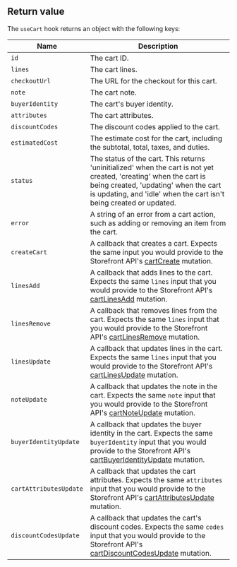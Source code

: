 ## Return value

The `useCart` hook returns an object with the following keys:

| Name | Description |
| ---- | ----------- |
| `id`   | The cart ID. |
| `lines` | The cart lines. |
| `checkoutUrl` | The URL for the checkout for this cart. |
| `note` | The cart note. |
| `buyerIdentity` | The cart's buyer identity. |
| `attributes` | The cart attributes. |
| `discountCodes` | The discount codes applied to the cart. |
| `estimatedCost` | The estimate cost for the cart, including the subtotal, total, taxes, and duties. |
| `status` | The status of the cart. This returns 'uninitialized' when the cart is not yet created, 'creating' when the cart is being created, 'updating' when the cart is updating, and 'idle' when the cart isn't being created or updated. |
| `error` | A string of an error from a cart action, such as adding or removing an item from the cart. |
| `createCart` | A callback that creates a cart. Expects the same input you would provide to the Storefront API's [cartCreate](/api/storefront/reference/cart/cartcreate) mutation. |
| `linesAdd` | A callback that adds lines to the cart. Expects the same `lines` input that you would provide to the Storefront API's [cartLinesAdd](/api/storefront/reference/cart/cartlinesadd) mutation. |
| `linesRemove` | A callback that removes lines from the cart. Expects the same `lines` input that you would provide to the Storefront API's [cartLinesRemove](/api/storefront/reference/cart/cartlinesremove) mutation. |
| `linesUpdate` | A callback that updates lines in the cart. Expects the same `lines` input that you would provide to the Storefront API's [cartLinesUpdate](/api/storefront/reference/cart/cartlinesupdate) mutation. |
| `noteUpdate` | A callback that updates the note in the cart. Expects the same `note` input that you would provide to the Storefront API's [cartNoteUpdate](/api/storefront/reference/cart/cartnoteupdate) mutation. |
| `buyerIdentityUpdate` | A callback that updates the buyer identity in the cart. Expects the same `buyerIdentity` input that you would provide to the Storefront API's [cartBuyerIdentityUpdate](/api/storefront/reference/cart/cartbuyeridentityupdate) mutation. |
| `cartAttributesUpdate` | A callback that updates the cart attributes. Expects the same `attributes` input that you would provide to the Storefront API's [cartAttributesUpdate](/api/storefront/reference/cart/cartattributesupdate) mutation. |
| `discountCodesUpdate` | A callback that updates the cart's discount codes. Expects the same `codes` input that you would provide to the Storefront API's [cartDiscountCodesUpdate](/api/storefront/reference/cart/cartdiscountcodesupdate) mutation. |
